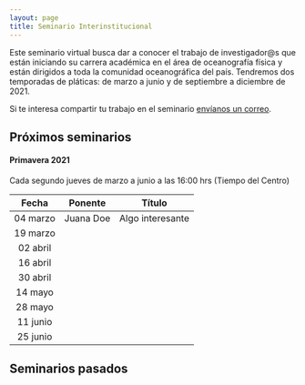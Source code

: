 ```yaml
---
layout: page
title: Seminario Interinstitucional
---
```


Este seminario virtual busca dar a conocer el trabajo de investigador@s que están iniciando su carrera 
académica en el área de oceanografía física y están dirigidos a toda 
la comunidad oceanográfica del país. Tendremos dos temporadas de pláticas: de marzo a junio y de septiembre a diciembre de 2021.

Si te interesa compartir tu trabajo en el seminario [envíanos un correo](https://anakarinarm.github.io/RIOF/acercade).

## Próximos seminarios

#### Primavera 2021
Cada segundo jueves de marzo a junio a las 16:00 hrs (Tiempo del Centro)

|Fecha|Ponente|Título|
|:--:|:--:|:--:|
|04 marzo| Juana Doe| Algo interesante|
|19 marzo| ||
|02 abril| ||
|16 abril|||
|30 abril|||
|14 mayo|||
|28 mayo|||
|11 junio|||
|25 junio|||

## Seminarios pasados

